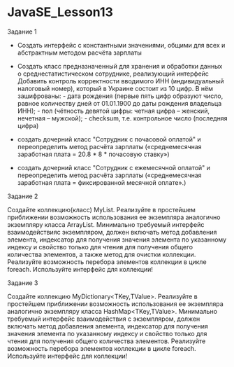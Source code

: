 # JavaSE_Lesson13

Задание 1
- Создать интерфейс с константными значениями, общими для всех и абстрактным методом расчёта зарплаты

- Создать класс предназначенный для хранения и обработки данных о среднестатистическом сотруднике, реализующий интерфейс 
    Добавить контроль корректности вводимого ИНН (индивидуальный налоговый номер), который в Украине состоит из 10 цифр. В нём зашифрованы:
        - дата рождения (первые пять цифр образуют число, равное количеству дней от 01.01.1900 до даты рождения владельца ИНН);
        - пол (чётность девятой цифры: четная цифра – женский, нечетная – мужской);
        - checksum, т.е. контрольное число (последняя цифра)

- создать дочерний класс "Сотрудник с почасовой оплатой" и переопределить метод расчёта зарплаты («среднемесячная заработная плата = 20.8 * 8 * почасовую ставку»)
- создать дочерний класс "Сотрудник с ежемесячной оплатой" и переопределить метод расчёта зарплаты («среднемесячная заработная плата = фиксированной месячной оплате».)


Задание 2

Создайте коллекцию(класс) MyList<E>. Реализуйте в простейшем приближении возможность использования ее экземпляра аналогично экземпляру класса ArrayList<E>. Минимально требуемый интерфейс взаимодействияс экземпляром, должен включать метод добавления элемента, индексатор для получения значения элемента по указанному индексу и свойство только для чтения для получения общего количества элементов, а также метод для очистки коллекции. Реализуйте возможность перебора элементов коллекции в цикле foreach. Используйте интерфейс для коллекции!


Задание 3

Создайте коллекцию MyDictionary<TKey,TValue>. Реализуйте в простейшем приближении возможность использования ее экземпляра аналогично экземпляру класса HashMap<TKey,TValue>. Минимально требуемый интерфейс взаимодействия с экземпляром, должен включать метод добавления элемента, индексатор для получения значения элемента по указанному индексу и свойство только для чтения для получения общего количества элементов. Реализуйте возможность перебора элементов коллекции в цикле foreach. Используйте интерфейс для коллекции!
